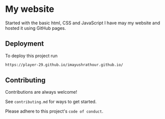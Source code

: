 
# My website 

Started with the basic html, CSS and JavaScript I have may my website and hosted it using GitHub pages.


## Deployment

To deploy this project run

```bash
https://player-29.github.io/imayushrathour.github.io/

```


## Contributing

Contributions are always welcome!

See `contributing.md` for ways to get started.

Please adhere to this project's `code of conduct`.

